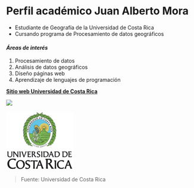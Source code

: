 # **Perfil académico Juan Alberto Mora**

- Estudiante de Geografía de la Universidad de Costa Rica
- Cursando programa de Procesamiento de datos geográficos

#### *Áreas de interés*

1. Procesamiento de datos
2. Análisis de datos geográficos
3. Diseño páginas web
4. Aprendizaje de lenguajes de programación

[**Sitio web Universidad de Costa Rica**](https://www.ucr.ac.cr/)

![](https://accionsocial.ucr.ac.cr/sites/default/files/herramienta/imagenes/2020-12/firma-promocional-con-texto-blanco.png)

![](ucr.png)

> Fuente: Universidad de Costa Rica

